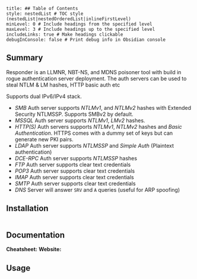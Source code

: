 ```table-of-contents
title: ## Table of Contents
style: nestedList # TOC style (nestedList|nestedOrderedList|inlineFirstLevel)
minLevel: 0 # Include headings from the specified level
maxLevel: 3 # Include headings up to the specified level
includeLinks: true # Make headings clickable
debugInConsole: false # Print debug info in Obsidian console
```

## Summary
Responder is an LLMNR, NBT-NS, and MDNS poisoner tool with build in rogue authentication server deployment. The auth servers can be used to steal NTLM & LM hashes, HTTP basic auth etc

Supports dual IPv6/IPv4 stack.

- *SMB* Auth server supports *NTLMv1*, and *NTLMv2* hashes with Extended Security NTLMSSP. Supports SMBv2 by default.
- *MSSQL* Auth server supports *NTLMv1*, *LMv2* hashes.
- *HTTP(S)* Auth servers supports *NTLMv1*, *NTLMv2* hashes and *Basic Authentication*. HTTPS comes with a dummy set of keys but can generate new PKI pairs.
- *LDAP* Auth server supports *NTLMSSP* and *Simple Auth* (Plaintext authentication)
- *DCE-RPC* Auth server supports *NTLMSSP* hashes
- *FTP* Auth server supports clear text credentials
- *POP3* Auth server supports clear text credentials
- *IMAP* Auth server supports clear text credentials
- *SMTP* Auth server supports clear text credentials
- *DNS* Server will answer `SRV` and `A` queries (useful for ARP spoofing)
## Installation
```

```

## Documentation
**Cheatsheet:** 
**Website:** 
## Usage
